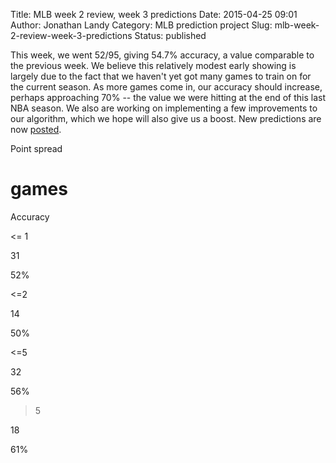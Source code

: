 Title: MLB week 2 review, week 3 predictions
Date: 2015-04-25 09:01
Author: Jonathan Landy
Category: MLB prediction project
Slug: mlb-week-2-review-week-3-predictions
Status: published

This week, we went 52/95, giving 54.7% accuracy, a value comparable to the previous week. We believe this relatively modest early showing is largely due to the fact that we haven't yet got many games to train on for the current season. As more games come in, our accuracy should increase, perhaps approaching 70% -- the value we were hitting at the end of this last NBA season. We also are working on implementing a few improvements to our algorithm, which we hope will also give us a boost. New predictions are now [posted](http://efavdb.com/weekly-nba-predictions/).

Point spread

# games

Accuracy

<= 1

31

52%

<=2

14

50%

<=5

32

56%

>5

18

61%

  

